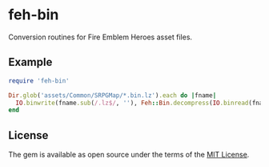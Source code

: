 # feh-bin

Conversion routines for Fire Emblem Heroes asset files.

## Example

```ruby
require 'feh-bin'

Dir.glob('assets/Common/SRPGMap/*.bin.lz').each do |fname|
  IO.binwrite(fname.sub(/.lz$/, ''), Feh::Bin.decompress(IO.binread(fname)).pack('c*'))
end
```

## License

The gem is available as open source under the terms of the [MIT License](https://opensource.org/licenses/MIT).
